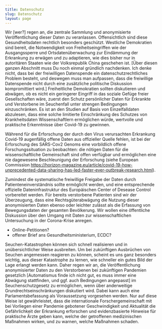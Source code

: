 ```yaml
---
title: Datenschutz
slug: Datenschutz
layout: page
---
```

Wir [wer?] regen an, die zentrale Sammlung und anonymisierte Veröffentlichung dieser Daten zu veranlassen.
Offensichtlich sind diese Gesundheitsdaten rechtlich besonders geschützt.
Westliche Demokratien sind bereit, die Notwendigkeit von Freiheitseingriffen wie der Ausgangssperre und Ortsdatenüberwachung zur Eindämmung der Erkrankung zu erwägen und zu adaptieren, wie dies bisher nur in autoritären Staaten wie der Volksrepublik China geschehen ist. [Über diesen ganzen Abschnitt muss Du noch einmal gründlich nachdenken. Ich denke nicht, dass bei der freiwilligen Datenspende ein datenschutzrechtliches Problem besteht, und deswegen muss man aufpassen, dass die freiwillige Datenspende nicht durch eine zusätzliche politische Diskussion kompromittiert wird.]
Freiheitliche Demokratien sollten diskutieren und abwägen, ob es nicht ein geringerer Eingriff in das soziale Gefüge freier Gesellschaften wäre, zuerst den Schutz persönlicher Daten für Erkrankte und Verstorbene im Seuchenfall unter strengen Bedingungen einzuschränken.
Es ist an den Studien auf Basis von Einzelfalldaten abzulesen, dass eine solche limitierte Einschränkung des Schutzes von Krankheitsdaten Wissenschaftlern ermöglichen würde, wertvolle und praktische Erkenntnisse über Covid-19 zu gewinnen.


Während für die Erforschung der durch den Virus verursachten Erkrankung Covid-19 augenfällig offene Daten aus offizieller Quelle fehlen, ist bei der Erforschung des SARS-Cov2 Genoms eine vorbildlich offene Forschungssituation zu beobachten:
die nötigen Daten für die wissenschaftliche Gemeinschaft sind offen verfügbar und ermöglichen eine nie dagewesene Beschleunigung der Erforschung (siehe European Commission https://horizon-magazine.eu/article/covid-19-how-unprecedented-data-sharing-has-led-faster-ever-outbreak-research.html).

Zumindest die systematische freiwillige Freigabe der Daten durch Patienteneinverständnis sollte ermöglicht werden, und eine entsprechende offizielle Dateninfrastruktur des Europäischen Center of Desease Control vorbereitet werden.
Für bereits verstorbene Patienten sind wir der Überzeugung, dass eine Rechtsgüterabwägung die Nutzung dieser anonymisierten Daten ebenso oder leichter zulässt als die Erfassung von Bewegungsdaten der gesamten Bevölkerung.
Wir wollen eine öffentliche Diskussion über den Umgang mit Daten zur wissenschaftlichen Untersuchung in der Corona-Krise anregen.
- Online-Petitionen?
- offener Brief ans Gesundheitsministerium, ECDC?

Seuchen-Katastrophen können sich schnell realisieren und in unübersichtlicher Weise ausbreiten.
Um bei zukünftigen Ausbrüchen von Seuchen angemessen reagieren zu können, scheint es uns ganz besonders wichtig, aus dieser Katastrophe zu lernen, wie schneller ein gutes Bild der Lage erlangt werden kann.
Daher regen wir an, die Veröffentlichung anonymisierter Daten zu den Verstorbenen bei zukünftigen Pandemien gesetzlich [Automatismus finde ich nicht gut, es muss immer eine Abwägung stattfinden, und ggf. auch Bedingungen angepasst] im Seuchenschutzgesetz zu ermöglichen, wenn über anderweitige Grundrechtseinschränkungen diskutiert wird. Dabei kann auch eine Parlamentsbefassung als Voraussetzung vorgesehen werden.
Nur auf diese Weise ist gewährleistet, dass die internationale Forschergemeinschaft mit bei Vorliegen einer Pandemie gebotener Geschwindigkeit und Aktualität die Gefährlichkeit der Erkrankung erforschen und evidenzbasierte Hinweise für praktische Ärzte geben kann, welche der getroffenen medizinischen Maßnahmen wirken, und zu warnen, welche Maßnahmen schaden.
